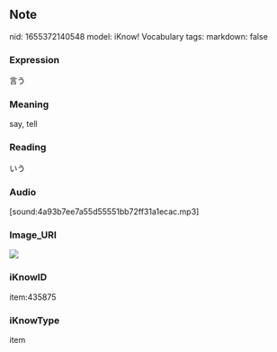 ## Note
nid: 1655372140548
model: iKnow! Vocabulary
tags: 
markdown: false

### Expression
言う

### Meaning
say, tell

### Reading
いう

### Audio
[sound:4a93b7ee7a55d55551bb72ff31a1ecac.mp3]

### Image_URI
<img src="5031bf4c94fc6ffda026545821a75ffd.jpg">

### iKnowID
item:435875

### iKnowType
item

